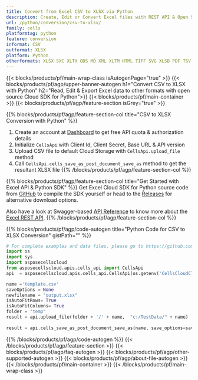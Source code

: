 ```yaml
---
title: Convert from Excel CSV to XLSX via Python 
description: Create, Edit or Convert Excel files with REST API & Open Source Python SDK
url: /python/conversion/csv-to-xlsx/
family: cells
platformtag: python
feature: conversion
informat: CSV
outformat: XLSX
platform: Python
otherformats: XLSX SXC XLTX ODS MD XML XLTM HTML TIFF SVG XLSB PDF TSV XPS FODS XLSM 
---
```


{{< blocks/products/pf/main-wrap-class isAutogenPage="true" >}}
{{< blocks/products/pf/agp/upper-banner-autogen h1="Convert CSV to XLSX with Python" h2="Read, Edit & Export Excel data to other formats with open source Cloud SDK for Python">}}
{{< blocks/products/pf/main-container >}}
{{< blocks/products/pf/agp/feature-section isGrey="true" >}}

{{% blocks/products/pf/agp/feature-section-col title="CSV to XLSX Conversion with Python" %}}
1. Create an account at <a href="https://dashboard.aspose.cloud/">Dashboard</a> to get free API quota & authorization details
1. Initialize ```CellsApi``` with Client Id, Client Secret, Base URL & API version
1. Upload CSV file to default Cloud Storage with ```CellsApi.upload_file``` method
1. Call ```CellsApi.cells_save_as_post_document_save_as``` method to get the resultant XLSX file
{{% /blocks/products/pf/agp/feature-section-col %}}

{{% blocks/products/pf/agp/feature-section-col title="Get Started with Excel API & Python SDK" %}}
Get Excel Cloud SDK for Python source code from [GitHub](https://github.com/aspose-cells-cloud/aspose-cells-cloud-python) to compile the SDK yourself or head to the [Releases](https://releases.aspose.cloud/) for alternative download options. 

Also have a look at Swagger-based [API Reference](https://apireference.aspose.cloud/cells/) to know more about the [Excel REST API](https://products.aspose.cloud/cells/curl/).
{{% /blocks/products/pf/agp/feature-section-col %}}

{{% blocks/products/pf/agp/code-autogen title="Python Code for CSV to XLSX Conversion" gistPath="" %}}
```python
# For complete examples and data files, please go to https://github.com/aspose-cells-cloud/aspose-cells-cloud-python
import os
import sys
import asposecellscloud
from asposecellscloud.apis.cells_api import CellsApi
api  = asposecellscloud.apis.cells_api.CellsApi(os.getenv('CellsCloudClientId'), os.getenv('CellsCloudClientSecret'), "v3.0" ,os.getenv('CellsCloudApiBaseUrl'))

name ='template.csv'    
saveOptions = None
newfilename = "output.xlsx"
isAutoFitRows= True
isAutoFitColumns= True
folder = "temp"
result = api.upload_file(folder + '/' + name,  "c:/TestData/" + name)
 
result = api.cells_save_as_post_document_save_as(name, save_options=saveOptions, newfilename=(folder +'/' + newfilename), is_auto_fit_rows=isAutoFitRows, is_auto_fit_columns=isAutoFitColumns, folder=folder)
```
{{% /blocks/products/pf/agp/code-autogen %}}
{{< /blocks/products/pf/agp/feature-section >}}
{{< blocks/products/pf/agp/faq-autogen >}}
{{< blocks/products/pf/agp/other-supported-autogen >}}
{{< blocks/products/pf/agp/about-file-autogen >}}
{{< /blocks/products/pf/main-container >}}
{{< /blocks/products/pf/main-wrap-class >}}